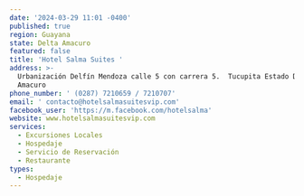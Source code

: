 ```yaml
---
date: '2024-03-29 11:01 -0400'
published: true
region: Guayana
state: Delta Amacuro
featured: false
title: 'Hotel Salma Suites '
address: >-
  Urbanización Delfín Mendoza calle 5 con carrera 5.  Tucupita Estado Delta
  Amacuro 
phone_number: ' (0287) 7210659 / 7210707'
email: ' contacto@hotelsalmasuitesvip.com'
facebook_user: 'https://m.facebook.com/hotelsalma'
website: www.hotelsalmasuitesvip.com
services:
  - Excursiones Locales
  - Hospedaje
  - Servicio de Reservación
  - Restaurante
types:
  - Hospedaje
---
```

